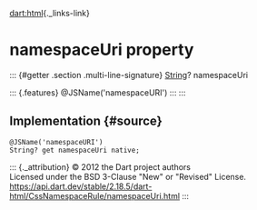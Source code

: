 [dart:html](../../dart-html/dart-html-library){._links-link}

namespaceUri property
=====================

::: {#getter .section .multi-line-signature}
[String](../../dart-core/string-class)? namespaceUri

::: {.features}
\@JSName(\'namespaceURI\')
:::
:::

Implementation {#source}
--------------

``` {.language-dart data-language="dart"}
@JSName('namespaceURI')
String? get namespaceUri native;
```

::: {._attribution}
© 2012 the Dart project authors\
Licensed under the BSD 3-Clause \"New\" or \"Revised\" License.\
<https://api.dart.dev/stable/2.18.5/dart-html/CssNamespaceRule/namespaceUri.html>
:::
